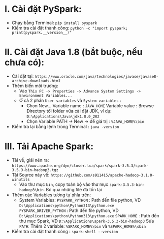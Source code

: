 # I. Cài đặt PySpark: 
- Chạy bằng Terminal:
    `pip install pyspark`
- Kiểm tra cài đặt thành công:
    `python -c "import pyspark; print(pyspark.__version__)"`

# II. Cài đặt Java 1.8 (bắt buộc, nếu chưa có):
- Cài đặt tại:
    `https://www.oracle.com/java/technologies/javase/javase8-archive-downloads.html`
- Thêm biến môi trường:
    + Vào `This PC -> Properties -> Advance System Settings -> Environment Variables... `
    + Ở cả 2 phần `User variables` và `System variables` : 
        * Chọn New...
            Variable name : `JAVA_HOME`
            Variable value : Browse Directory tới folder vừa cài đặt JDK, ví dụ: `D:\Applications\Java\jdk1.8.0_202`
        * Chọn Variable PATH -> New -> để giá trị : `%JAVA_HOME%\bin`
- Kiểm tra lại bằng lệnh trong Terminal : `java -version`

# III. Tải Apache Spark:
- Tải về, giải nén ra: `https://www.apache.org/dyn/closer.lua/spark/spark-3.5.3/spark-3.5.3-bin-hadoop3.tgz`
- Tải Source này về: `https://github.com/s911415/apache-hadoop-3.1.0-winutils`
    + Vào thư mục `bin`, copy toàn bộ vào thư mục `spark-3.5.3-bin-hadoop3\bin`. Bỏ qua những file đã tồn tại
- Thêm các Variables tương tự phía trên:
    + System Variables:
        `PYSPARK_PYTHON` : Path đến file python, VD `D:\Applications\python\Python313\python.exe`
        `PYSPARK_DRIVER_PYTHON` : Path đến file python, VD `D:\Applications\python\Python313\python.exe` 
        `SPARK_HOME` : Path đến thư mục Spark, VD `D:\Applications\spark-3.5.3-bin-hadoop3`
        Sửa `PATH`: Thêm 2 variable: `%SPARK_HOME%\bin` và `%SPARK_HOME%\sbin`
- Kiểm tra cài đặt thành công : `spark-shell --version`
